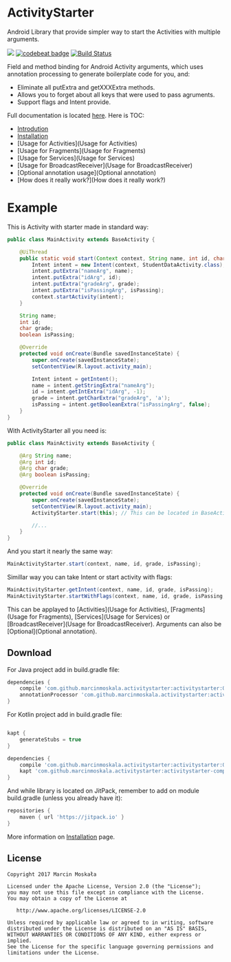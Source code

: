 # ActivityStarter
Android Library that provide simpler way to start the Activities with multiple arguments.

[![](https://jitpack.io/v/MarcinMoskala/ActivityStarter.svg)](https://jitpack.io/#MarcinMoskala/ActivityStarter)
[![codebeat badge](https://codebeat.co/badges/a1727670-96fe-4c89-9bdb-f1818a6dc066)](https://codebeat.co/projects/github-com-marcinmoskala-activitystarter)
[![Build Status](https://travis-ci.org/MarcinMoskala/ActivityStarter.svg?branch=master)](https://travis-ci.org/MarcinMoskala/ActivityStarter)

Field and method binding for Android Activity arguments, which uses annotation processing to generate boilerplate code for you, and:
 * Eliminate all putExtra and getXXXExtra methods.
 * Allows you to forget about all keys that were used to pass agruments.
 * Support flags and Intent provide.

Full documentation is located [here](Home). Here is TOC:
* [Introdution](Introdution)
* [Installation](Installation)
* [Usage for Activities](Usage for Activities)
* [Usage for Fragments](Usage for Fragments)
* [Usage for Services](Usage for Services)
* [Usage for BroadcastReceiver](Usage for BroadcastReceiver)
* [Optional annotation usage](Optional annotation)
* [How does it really work?](How does it really work?)

# Example

This is Activity with starter made in standard way:

```java
public class MainActivity extends BaseActivity {

    @UiThread
    public static void start(Context context, String name, int id, char grade, boolean isPassing) {
        Intent intent = new Intent(context, StudentDataActivity.class);
        intent.putExtra("nameArg", name);
        intent.putExtra("idArg", id);
        intent.putExtra("gradeArg", grade);
        intent.putExtra("isPassingArg", isPassing);
        context.startActivity(intent);
    }

    String name;
    int id;
    char grade;
    boolean isPassing;

    @Override
    protected void onCreate(Bundle savedInstanceState) {
        super.onCreate(savedInstanceState);
        setContentView(R.layout.activity_main);

        Intent intent = getIntent();
        name = intent.getStringExtra("nameArg");
        id = intent.getIntExtra("idArg", -1);
        grade = intent.getCharExtra("gradeArg", 'a');
        isPassing = intent.getBooleanExtra("isPassingArg", false);
    }
}
```

With ActivityStarter all you need is:

```java
public class MainActivity extends BaseActivity {

    @Arg String name;
    @Arg int id;
    @Arg char grade;
    @Arg boolean isPassing;

    @Override
    protected void onCreate(Bundle savedInstanceState) {
        super.onCreate(savedInstanceState);
        setContentView(R.layout.activity_main);
        ActivityStarter.start(this); // This can be located in BaseActivity, one for all activities

        //...
    }
}
```

And you start it nearly the same way:

```java
MainActivityStarter.start(context, name, id, grade, isPassing);
```

Simillar way you can take Intent or start activity with flags:

```java
MainActivityStarter.getIntent(context, name, id, grade, isPassing);
MainActivityStarter.startWithFlags(context, name, id, grade, isPassing, FLAG_ACTIVITY_SINGLE_TOP);
```

This can be applayed to [Activities](Usage for Activities), [Fragments](Usage for Fragments), [Services](Usage for Services)
or [BroadcastReceiver](Usage for BroadcastReceiver). Arguments can also be [Optional](Optional annotation). 

Download
--------

For Java project add in build.gradle file:

```groovy
dependencies {
    compile 'com.github.marcinmoskala.activitystarter:activitystarter:0.10'
    annotationProcessor 'com.github.marcinmoskala.activitystarter:activitystarter-compiler:0.10'
}
```

For Kotlin project add in build.gradle file:

```groovy

kapt {
    generateStubs = true
}

dependencies {
    compile 'com.github.marcinmoskala.activitystarter:activitystarter:0.10'
    kapt 'com.github.marcinmoskala.activitystarter:activitystarter-compiler:0.10'
}
```

And while library is located on JitPack, remember to add on module build.gradle (unless you already have it):

```groovy
repositories {
    maven { url 'https://jitpack.io' }
}
```

More information on [Installation](Installation) page.

License
-------

    Copyright 2017 Marcin Moskała

    Licensed under the Apache License, Version 2.0 (the "License");
    you may not use this file except in compliance with the License.
    You may obtain a copy of the License at

       http://www.apache.org/licenses/LICENSE-2.0

    Unless required by applicable law or agreed to in writing, software
    distributed under the License is distributed on an "AS IS" BASIS,
    WITHOUT WARRANTIES OR CONDITIONS OF ANY KIND, either express or implied.
    See the License for the specific language governing permissions and
    limitations under the License.

